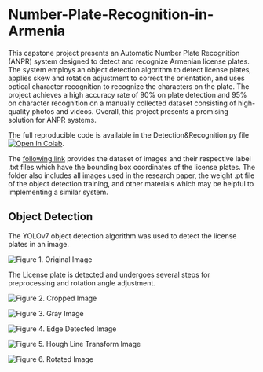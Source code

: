 # Number-Plate-Recognition-in-Armenia

This capstone project presents an Automatic Number Plate Recognition (ANPR) system designed to detect and 
recognize Armenian license plates. The system employs an object detection algorithm to detect license plates, 
applies skew and rotation adjustment to correct the orientation, and uses optical character recognition to recognize 
the characters on the plate. The project achieves a high accuracy rate of 90% on plate detection and 95% on 
character recognition on a manually collected dataset consisting of high-quality photos and videos. Overall, 
this project presents a promising solution for ANPR systems.

The full reproducible code is available in the Detection&Recognition.py file
[![Open In Colab](https://colab.research.google.com/assets/colab-badge.svg)](https://colab.research.google.com/drive/1vFEyAeCmFb8QFZWE57XC9f177INedpqh?usp=sharing). 

The [following link](https://drive.google.com/drive/folders/1n1fak5Y7me_ifWcE9PARYmaqWE6sw-e-?usp=share_link) provides the dataset of images and their respective label .txt files which have the bounding box coordinates of 
the license plates. The folder also includes all images used in the research paper, the weight .pt file of the object detection training,
and other materials which may be helpful to implementing a similar system. 

## Object Detection

The YOLOv7 object detection algorithm was used to detect the license plates in an image.

![Figure 1. Original Image](https://drive.google.com/uc?export=view&id=1RAIC18q_jIc5eMi63vKRrD9lEmm2lxwu)

The License plate is detected and undergoes several steps for preprocessing and rotation angle adjustment. 

![Figure 2. Cropped Image](https://drive.google.com/uc?export=view&id=1uGPbxJLtoBPLJQB4AVqiB9Ij9ed_kzn0)

![Figure 3. Gray Image](https://drive.google.com/uc?export=view&id=11abSPW4rsaSmKBE_LUKEual_ezVDdYzI)

![Figure 4. Edge Detected Image](https://drive.google.com/uc?export=view&id=1gvVY0EUhtHHdbEC9SfTbbfPtVypn_BLN)

![Figure 5. Hough Line Transform Image](https://drive.google.com/uc?export=view&id=15axv6HudhHqY91rFf-OkvAKmnrn5qvqW)

![Figure 6. Rotated Image](https://drive.google.com/uc?export=view&id=1h6fOZiz5maWWfiM59-RRmQnHsax8QzxL)

